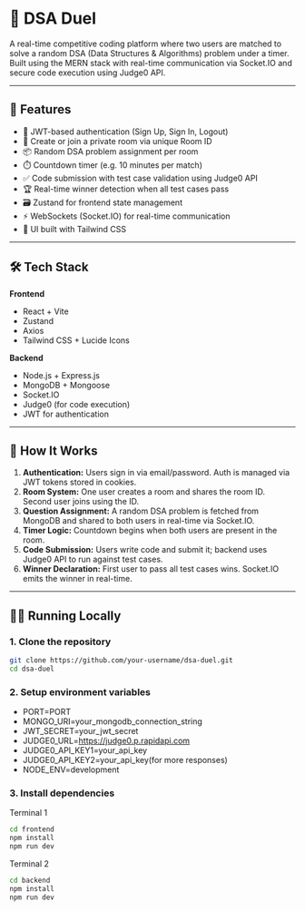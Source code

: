 # 🧠 DSA Duel

A real-time competitive coding platform where two users are matched to solve a random DSA (Data Structures & Algorithms) problem under a timer. Built using the MERN stack with real-time communication via Socket.IO and secure code execution using Judge0 API.

---

## 🚀 Features

- 🔐 JWT-based authentication (Sign Up, Sign In, Logout)
- 🤝 Create or join a private room via unique Room ID
- 📦 Random DSA problem assignment per room
- ⏱️ Countdown timer (e.g. 10 minutes per match)
- ✅ Code submission with test case validation using Judge0 API
- 🏆 Real-time winner detection when all test cases pass
- 🗃️ Zustand for frontend state management
- ⚡ WebSockets (Socket.IO) for real-time communication
- 🎯 UI built with Tailwind CSS

---

## 🛠️ Tech Stack

**Frontend**
- React + Vite
- Zustand
- Axios
- Tailwind CSS + Lucide Icons

**Backend**
- Node.js + Express.js
- MongoDB + Mongoose
- Socket.IO
- Judge0 (for code execution)
- JWT for authentication

---

## 🧪 How It Works

1. **Authentication:** Users sign in via email/password. Auth is managed via JWT tokens stored in cookies.
2. **Room System:** One user creates a room and shares the room ID. Second user joins using the ID.
3. **Question Assignment:** A random DSA problem is fetched from MongoDB and shared to both users in real-time via Socket.IO.
4. **Timer Logic:** Countdown begins when both users are present in the room.
5. **Code Submission:** Users write code and submit it; backend uses Judge0 API to run against test cases.
6. **Winner Declaration:** First user to pass all test cases wins. Socket.IO emits the winner in real-time.

---

## 🧑‍💻 Running Locally

### 1. Clone the repository

```bash
git clone https://github.com/your-username/dsa-duel.git
cd dsa-duel
```

### 2. Setup environment variables

- PORT=PORT
- MONGO_URI=your_mongodb_connection_string
- JWT_SECRET=your_jwt_secret
- JUDGE0_URL=https://judge0.p.rapidapi.com
- JUDGE0_API_KEY1=your_api_key
- JUDGE0_API_KEY2=your_api_key(for more responses)
- NODE_ENV=development

### 3. Install dependencies

Terminal 1
```bash
cd frontend
npm install
npm run dev
```
Terminal 2
```bash
cd backend
npm install
npm run dev
```
